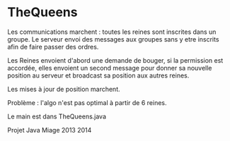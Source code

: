 TheQueens
=========
Les communications marchent : toutes les reines sont inscrites dans un groupe. Le serveur envoi des messages aux groupes sans y etre inscrits afin de faire passer des ordres.

Les Reines envoient d'abord une demande de bouger, si la permission est accordée, elles envoient un second message pour donner sa nouvelle position au serveur et broadcast sa position aux autres reines.

Les mises à jour de position marchent.

Problème : l'algo n'est pas optimal à partir de 6 reines.

Le main est dans TheQueens.java

Projet Java Miage 2013 2014
